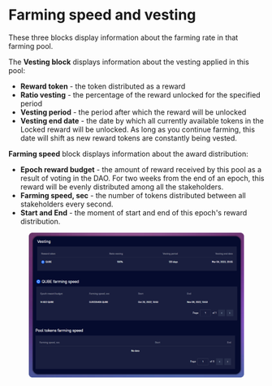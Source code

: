 # Farming speed and vesting

These three blocks display information about the farming rate in that farming pool.

The **Vesting block** displays information about the vesting applied in this pool:

* **Reward token** - the token distributed as a reward
* **Ratio vesting** - the percentage of the reward unlocked for the specified period
* **Vesting period** - the period after which the reward will be unlocked
* **Vesting end date** - the date by which all currently available tokens in the Locked reward will be unlocked. As long as you continue farming, this date will shift as new reward tokens are constantly being vested.

**Farming speed** block displays information about the award distribution:

* **Epoch reward budget** - the amount of reward received by this pool as a result of voting in the DAO. For two weeks from the end of an epoch, this reward will be evenly distributed among all the stakeholders.
* **Farming speed, sec** - the number of tokens distributed between all stakeholders every second.
* **Start and End** - the moment of start and end of this epoch's reward distribution.

<figure><img src="../../../../../.gitbook/assets/image (235).png" alt=""><figcaption></figcaption></figure>
